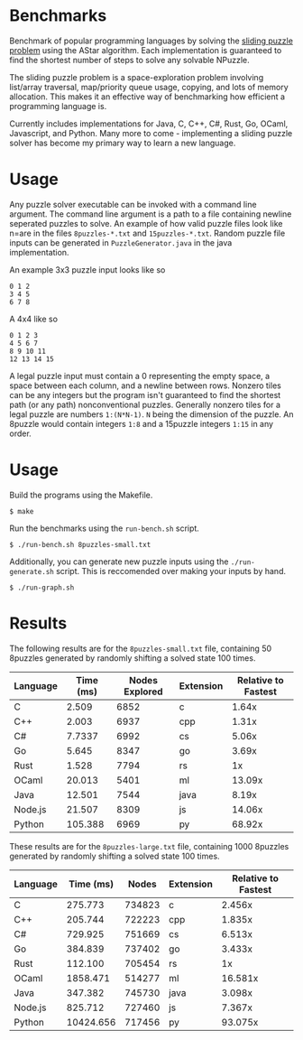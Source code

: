 # Benchmarks

Benchmark of popular programming languages by solving the [sliding puzzle problem](https://en.wikipedia.org/wiki/15_puzzle) using the AStar algorithm.
Each implementation is guaranteed to find the shortest number of steps to solve any solvable NPuzzle. 

The sliding puzzle problem is a space-exploration problem involving list/array traversal, map/priority queue usage, copying, and lots of memory allocation. This makes it an effective way of benchmarking how efficient a programming language is.

Currently includes implementations for Java, C, C++, C#, Rust, Go, OCaml, Javascript, and Python. Many more to come - implementing a sliding puzzle solver has become my primary way to learn a new language. 

# Usage
Any puzzle solver executable can be invoked with a command line argument. The command line argument is a path to a file containing newline seperated puzzles to solve.
An example of how valid puzzle files look like n=are in the files `8puzzles-*.txt` and `15puzzles-*.txt`. Random puzzle file inputs can be generated in `PuzzleGenerator.java` in the java implementation.

An example 3x3 puzzle input looks like so
```
0 1 2
3 4 5
6 7 8
```

A 4x4 like so
```
0 1 2 3
4 5 6 7
8 9 10 11
12 13 14 15
```

A legal puzzle input must contain a 0 representing the empty space, a space between each column, and a newline between rows. Nonzero tiles can be any integers but the program isn't guaranteed to find the shortest path (or any path) nonconventional puzzles. Generally nonzero tiles for a legal puzzle are numbers `1:(N*N-1)`. `N` being the dimension of the puzzle. An 8puzzle would contain integers `1:8` and a 15puzzle integers `1:15` in any order.

# Usage

Build the programs using the Makefile.

```shell
$ make
```

Run the benchmarks using the `run-bench.sh` script.

```shell
$ ./run-bench.sh 8puzzles-small.txt
```

Additionally, you can generate new puzzle inputs using the `./run-generate.sh` script. This is reccomended over making your inputs by hand.

```shell
$ ./run-graph.sh
```

# Results

The following results are for the `8puzzles-small.txt` file, containing 50 8puzzles generated by randomly shifting a solved state 100 times.

| Language | Time (ms) | Nodes Explored | Extension | Relative to Fastest |
|----------|-----------|----------------|-----------|---------------------|
| C        | 2.509     | 6852           | c         | 1.64x               |
| C++      | 2.003     | 6937           | cpp       | 1.31x               |
| C#       | 7.7337    | 6992           | cs        | 5.06x               |
| Go       | 5.645     | 8347           | go        | 3.69x               |
| Rust     | 1.528     | 7794           | rs        | 1x                  |
| OCaml    | 20.013    | 5401           | ml        | 13.09x              |
| Java     | 12.501    | 7544           | java      | 8.19x               |
| Node.js  | 21.507    | 8309           | js        | 14.06x              |
| Python   | 105.388   | 6969           | py        | 68.92x              |


These results are for the `8puzzles-large.txt` file, containing 1000 8puzzles generated by randomly shifting a solved state 100 times.

| Language | Time (ms) | Nodes | Extension | Relative to Fastest |
|----------|-----------|-------|-----------|---------------------|
| C        | 275.773   | 734823| c         | 2.456x              |
| C++      | 205.744   | 722223| cpp       | 1.835x              |
| C#       | 729.925   | 751669| cs        | 6.513x              |
| Go       | 384.839   | 737402| go        | 3.433x              |
| Rust     | 112.100   | 705454| rs        | 1x                  |
| OCaml    | 1858.471  | 514277| ml        | 16.581x             |
| Java     | 347.382   | 745730| java      | 3.098x              |
| Node.js  | 825.712   | 727460| js        | 7.367x              |
| Python   | 10424.656 | 717456| py        | 93.075x             |